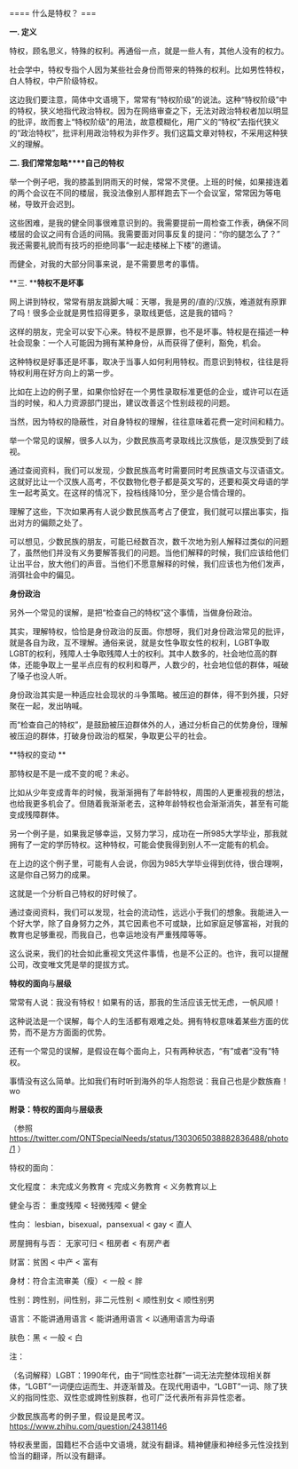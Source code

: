 


==== 什么是特权？  ===


**一. 定义**

特权，顾名思义，特殊的权利。再通俗一点，就是一些人有，其他人没有的权力。

社会学中，特权专指个人因为某些社会身份而带来的特殊的权利。比如男性特权，白人特权，中产阶级特权。

这边我们要注意，简体中文语境下，常常有“特权阶级”的说法。这种“特权阶级”中的特权，狭义地指代政治特权。因为在网络审查之下，无法对政治特权者加以明显的批评，故而套上“特权阶级”的用法，故意模糊化，用广义的“特权”去指代狭义的“政治特权”，批评利用政治特权为非作歹。我们这篇文章对特权，不采用这种狭义的理解。

**二. ****我们常常****忽略****自己的特权**

举一个例子吧，我的膝盖到阴雨天的时候，常常不灵便。上班的时候，如果接连着的两个会议在不同的楼层，我没法像别人那样跑去下一个会议室，常常因为等电梯，导致开会迟到。

这些困难，是我的健全同事很难意识到的。我需要提前一周检查工作表，确保不同楼层的会议之间有合适的间隔。我需要面对同事反复的提问：“你的腿怎么了？” 我还需要礼貌而有技巧的拒绝同事“一起走楼梯上下楼”的邀请。

而健全，对我的大部分同事来说，是不需要思考的事情。

**三. ****特权不是坏事**

网上讲到特权，常常有朋友跳脚大喊：天哪，我是男的/直的/汉族，难道就有原罪了吗！很多企业就是男性招得更多，录取线更低，这是我的错吗？

这样的朋友，完全可以安下心来。特权不是原罪，也不是坏事。特权是在描述一种社会现象：一个人可能因为拥有某种身份，从而获得了便利，豁免，机会。

这种特权是好事还是坏事，取决于当事人如何利用特权。而意识到特权，往往是将特权利用在好方向上的第一步。

比如在上边的例子里，如果你恰好在一个男性录取标准更低的企业，或许可以在适当的时候，和人力资源部门提出，建议改善这个性别歧视的问题。

当然，因为特权的隐蔽性，对自身特权的理解，往往意味着花费一定时间和精力。

举一个常见的误解，很多人以为，少数民族高考录取线比汉族低，是汉族受到了歧视。

通过查阅资料，我们可以发现，少数民族高考时需要同时考民族语文与汉语语文。这就好比让一个汉族人高考，不仅数物化卷子都是英文写的，还要和英文母语的学生一起考英文。在这样的情况下，投档线降10分，至少是合情合理的。

理解了这些，下次如果再有人说少数民族高考占了便宜，我们就可以摆出事实，指出对方的偏颇之处了。

可以想见，少数民族的朋友，可能已经数百次，数千次地为别人解释过类似的问题了，虽然他们并没有义务要解答我们的问题。当他们解释的时候，我们应该给他们让出平台，放大他们的声音。当他们不愿意解释的时候，我们应该也为他们发声，消弭社会中的偏见。

**身份政治**

另外一个常见的误解，是把“检查自己的特权”这个事情，当做身份政治。

其实，理解特权，恰恰是身份政治的反面。你想呀，我们对身份政治常见的批评，就是各自为政，互不理解。通俗来说，就是女性争取女性的权利，LGBT争取LGBT的权利，残障人士争取残障人士的权利。其中人数多的，社会地位高的群体，还能争取上一星半点应有的权利和尊严，人数少的，社会地位低的群体，喊破了嗓子也没人听。

身份政治其实是一种适应社会现状的斗争策略。被压迫的群体，得不到外援，只好聚在一起，发出呐喊。

而“检查自己的特权”，是鼓励被压迫群体外的人，通过分析自己的优势身份，理解被压迫的群体，打破身份政治的框架，争取更公平的社会。

**特权的变动 **

那特权是不是一成不变的呢？未必。

比如从少年变成青年的时候，我渐渐拥有了年龄特权，周围的人更重视我的想法，也给我更多机会了。但随着我渐渐老去，这种年龄特权也会渐渐消失，甚至有可能变成残障群体。

另一个例子是，如果我足够幸运，又努力学习，成功在一所985大学毕业，那我就拥有了一定的学历特权。这种特权，可能会使我得到别人不一定能有的机会。

在上边的这个例子里，可能有人会说，你因为985大学毕业得到优待，很合理啊，这是你自己努力的成果。

这就是一个分析自己特权的好时候了。

通过查阅资料，我们可以发现，社会的流动性，远远小于我们的想象。我能进入一个好大学，除了自身努力之外，其它因素也不可或缺，比如家庭足够富裕，对我的教育也足够重视，而我自己，也幸运地没有严重残障等等。

这么说来，我们的社会如此重视文凭这件事情，也是不公正的。也许，我可以提醒公司，改变唯文凭是举的提拔方式。

**特权的面向**与**层级**

常常有人说：我没有特权！如果有的话，那我的生活应该无忧无虑，一帆风顺！

这种说法是一个误解，每个人的生活都有艰难之处。拥有特权意味着某些方面的优势，而不是方方面面的优势。

还有一个常见的误解，是假设在每个面向上，只有两种状态，“有”或者“没有”特权。

事情没有这么简单。比如我们有时听到海外的华人抱怨说：我自己也是少数族裔！wo

**附录：特权的面向**与**层级表**

（参照 https://twitter.com/ONTSpecialNeeds/status/1303065038882836488/photo/1 ）

特权的面向：

文化程度： 未完成义务教育 < 完成义务教育 < 义务教育以上

健全与否： 重度残障 < 轻微残障 < 健全

性向： lesbian，bisexual，pansexual < gay < 直人

房屋拥有与否： 无家可归 < 租房者 < 有房产者

财富：贫困 < 中产 < 富有

身材：符合主流审美（瘦）< 一般 < 胖

性别：跨性别，间性别，非二元性别 < 顺性别女 < 顺性别男

语言：不能讲通用语言 < 能讲通用语言 < 以通用语言为母语

肤色：黑 < 一般 < 白

注：

（名词解释）LGBT：1990年代，由于“同性恋社群”一词无法完整体现相关群体，“LGBT”一词便应运而生、并逐渐普及。在现代用语中，“LGBT”一词、除了狭义的指同性恋、双性恋或跨性别族群，也可广泛代表所有非异性恋者。

少数民族高考的例子里，假设是民考汉。https://www.zhihu.com/question/24381146

特权表里面，国籍栏不合适中文语境，就没有翻译。精神健康和神经多元性没找到恰当的翻译，所以没有翻译。